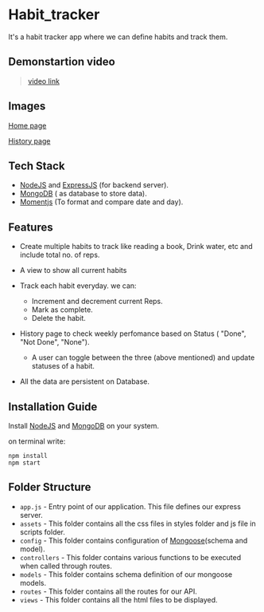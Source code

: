 # Habit_tracker

It's a habit tracker app where we can define habits and track them.

## Demonstartion video

> [video link]()

## Images

[Home page](https://drive.google.com/file/d/1N99AiCb0S3ukp642sT1XlbTk-31zMqsU/view?usp=sharing)

[History page](https://drive.google.com/file/d/19Lj3tNTlDxo-9JodqZPYLadE4wO26BFc/view?usp=sharing)

## Tech Stack

* [NodeJS](https://nodejs.org/en/) and [ExpressJS](https://expressjs.com/) (for backend server).
* [MongoDB](https://www.mongodb.com/) ( as database to store data).
* [Momentjs](https://momentjs.com/) (To format and compare date and day).

## Features

* Create multiple habits to track like reading a book, Drink water, etc and include total no. of reps.
* A view to show all current habits
* Track each habit everyday.  we can:
  * Increment and decrement current Reps.
  * Mark as complete.
  * Delete the habit.
* History page to check weekly perfomance based on Status ( "Done", "Not Done", "None").
  * A user can toggle between the three (above mentioned) and update statuses of a habit.

* All the data are persistent on Database.

## Installation Guide

Install [NodeJS](https://nodejs.org/en/) and [MongoDB](https://www.mongodb.com/) on your system.

on terminal write:

```
npm install 
npm start
```

## Folder Structure
* `app.js` - Entry point of our application. This file defines our express server.
* `assets` - This folder contains all the css files in styles folder and js file in scripts folder.
* `config` - This folder contains configuration of [Mongoose](https://mongoosejs.com/)(schema and model).
* `controllers` - This folder contains various functions to be executed when called through routes.
* `models` - This folder contains schema definition of our mongoose models.
* `routes` - This folder contains all the routes for our API.
* `views` - This folder contains all the html files to be displayed.
